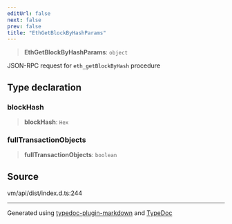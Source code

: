 ```yaml
---
editUrl: false
next: false
prev: false
title: "EthGetBlockByHashParams"
---
```


> **EthGetBlockByHashParams**: `object`

JSON-RPC request for `eth_getBlockByHash` procedure

## Type declaration

### blockHash

> **blockHash**: `Hex`

### fullTransactionObjects

> **fullTransactionObjects**: `boolean`

## Source

vm/api/dist/index.d.ts:244

***
Generated using [typedoc-plugin-markdown](https://www.npmjs.com/package/typedoc-plugin-markdown) and [TypeDoc](https://typedoc.org/)
